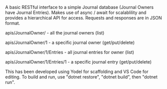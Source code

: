 A basic RESTful interface to a simple Journal database (Journal Owners have Journal Entries). Makes use of async / await for scalablility and provides a hierarchical API for access. Requests and responses are in JSON format.

apis/JournalOwner/ - all the journal owners (list)

apis/JournalOwner/1 - a specific journal owner (get/put/delete)

apis/JournalOwner/1/Entries - all journal entries for owner (list)

apis/JournalOwner/1/Entries/1 - a specific journal entry (get/put/delete)


This has been developed using Yodel for scaffolding and VS Code for editing. To build and run, use "dotnet restore", "dotnet build", then "dotnet run".
